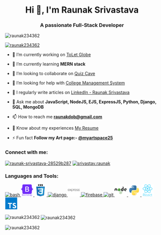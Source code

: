 <h1 align="center">Hi 👋, I'm Raunak Srivastava</h1>
<h3 align="center">A passionate Full-Stack Developer</h3>

<p align="left"> <img src="https://komarev.com/ghpvc/?username=raunak234362&label=Profile%20views&color=0e75b6&style=flat" alt="raunak234362" /> </p>

<p align="left"> <a href="https://github.com/ryo-ma/github-profile-trophy"><img src="https://github-profile-trophy.vercel.app/?username=raunak234362" alt="raunak234362" /></a> </p>

- 🔭 I’m currently working on [ToLet Globe](https://github.com/To-Let-Globe/Tolet-app)

- 🌱 I’m currently learning **MERN stack**

- 👯 I’m looking to collaborate on [Quiz Cave](https://github.com/anuragbhatt1805/QuizCave)

- 🤝 I’m looking for help with [College Management System](https://github.com/raunak234362/college_ms)

- 📝 I regularly write articles on [LinkedIn - Raunak Srivastava](https://www.linkedin.com/in/raunak-srivastava-28529b287/)

- 💬 Ask me about **JavaScript, NodeJS, EJS, ExpressJS, Python, Django, SQL, MongoDB**

- 📫 How to reach me [**raunakdob@gmail.com**](mailto:raunakdob@gmail.com)

- 📄 Know about my experiences [My Resume](https://github.com/raunak234362/raunak234362/blob/main/Raunakdeep%20Srivastava%20CV.pdf)

- ⚡ Fun fact **Follow my Art page:- [@myartspace25](https://instagram.com/myartspace25)**

<h3 align="left">Connect with me:</h3>
<p align="left">
<a href="https://linkedin.com/in/raunak-srivastava-28529b287" target="blank"><img align="center" src="https://raw.githubusercontent.com/rahuldkjain/github-profile-readme-generator/master/src/images/icons/Social/linked-in-alt.svg" alt="raunak-srivastava-28529b287" height="30" width="40" /></a>
<a href="https://instagram.com/srivastav.raunak" target="blank"><img align="center" src="https://raw.githubusercontent.com/rahuldkjain/github-profile-readme-generator/master/src/images/icons/Social/instagram.svg" alt="srivastav.raunak" height="30" width="40" /></a>
</p>

<h3 align="left">Languages and Tools:</h3>
<p align="left"> 
  <a href="https://www.gnu.org/software/bash/" target="_blank" rel="noreferrer"> <img src="https://www.vectorlogo.zone/logos/gnu_bash/gnu_bash-icon.svg" alt="bash" width="40" height="40"/> </a> 
  <a href="https://getbootstrap.com" target="_blank" rel="noreferrer"> <img src="https://raw.githubusercontent.com/devicons/devicon/master/icons/bootstrap/bootstrap-plain-wordmark.svg" alt="bootstrap" width="40" height="40"/> </a> 
  <a href="https://www.w3schools.com/css/" target="_blank" rel="noreferrer"> <img src="https://raw.githubusercontent.com/devicons/devicon/master/icons/css3/css3-original-wordmark.svg" alt="css3" width="40" height="40"/> </a> 
  <a href="https://www.djangoproject.com/" target="_blank" rel="noreferrer"> <img src="https://cdn.worldvectorlogo.com/logos/django.svg" alt="django" width="40" height="40"/> </a> 
  <a href="https://expressjs.com" target="_blank" rel="noreferrer"> <img src="https://raw.githubusercontent.com/devicons/devicon/master/icons/express/express-original-wordmark.svg" alt="express" width="40" height="40"/> </a> 
  <a href="https://firebase.google.com/" target="_blank" rel="noreferrer"> <img src="https://www.vectorlogo.zone/logos/firebase/firebase-icon.svg" alt="firebase" width="40" height="40"/> </a> 
  <a href="https://git-scm.com/" target="_blank" rel="noreferrer"> <img src="https://www.vectorlogo.zone/logos/git-scm/git-scm-icon.svg" alt="git" width="40" height="40"/> </a> 
  <a href="https://nodejs.org" target="_blank" rel="noreferrer"> <img src="https://raw.githubusercontent.com/devicons/devicon/master/icons/nodejs/nodejs-original-wordmark.svg" alt="nodejs" width="40" height="40"/> </a> 
  <a href="https://www.python.org" target="_blank" rel="noreferrer"> <img src="https://raw.githubusercontent.com/devicons/devicon/master/icons/python/python-original.svg" alt="python" width="40" height="40"/> </a> 
  <a href="https://reactjs.org/" target="_blank" rel="noreferrer"> <img src="https://raw.githubusercontent.com/devicons/devicon/master/icons/react/react-original-wordmark.svg" alt="react" width="40" height="40"/> </a> 
  <a href="https://www.typescriptlang.org/" target="_blank" rel="noreferrer"> <img src="https://raw.githubusercontent.com/devicons/devicon/master/icons/typescript/typescript-original.svg" alt="typescript" width="40" height="40"/> </a>
</p>

<p><img align="left" src="https://github-readme-stats.vercel.app/api/top-langs?username=raunak234362&show_icons=true&locale=en&layout=compact" alt="raunak234362" /></p>

<p>&nbsp;<img align="center" src="https://github-readme-stats.vercel.app/api?username=raunak234362&show_icons=true&locale=en" alt="raunak234362" /></p>

<p><img align="center" src="https://github-readme-streak-stats.herokuapp.com/?user=raunak234362&" alt="raunak234362" /></p>
